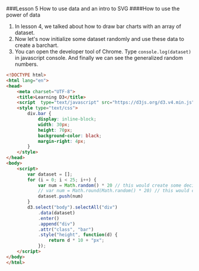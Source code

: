 ###Lesson 5 How to use data and an intro to SVG
####How to use the power of data
1. In lesson 4, we talked about how to draw bar charts with an array of dataset.
2. Now let's now initialize some dataset randomly and use these data to create a barchart.
3. You can open the developer tool of Chrome. Type ```console.log(dataset)``` in javascript console. And finally we can see the generalized random numbers. 
```html
<!DOCTYPE html>
<html lang="en">
<head>
    <meta charset="UTF-8">
    <title>Learning D3</title>
    <script  type="text/javascript" src="https://d3js.org/d3.v4.min.js"></script>
    <style type="text/css">
        div.bar {
            display: inline-block;
            width: 30px;
            height: 70px;
            background-color: black;
            margin-right: 4px;
        }
    </style>
</head>
<body>
    <script>
        var dataset = [];
        for (i = 0; i < 25; i++) {
            var num = Math.random() * 20 // this would create some decimal point values
            // var num = Math.round(Math.random() * 20) // this would create only integers
            dataset.push(num)
        }
        d3.select("body").selectAll("div")
            .data(dataset)
            .enter()
            .append("div")
            .attr("class", "bar")
            .style("height", function(d) {
                return d * 10 + "px";
            });
    </script>
</body>
</html>
```
